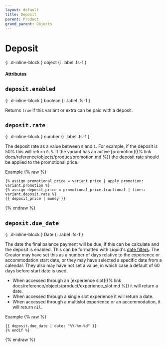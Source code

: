 ```yaml
---
layout: default
title: Deposit
parent: Product
grand_parent: Objects
---
```


# Deposit
{: .d-inline-block }
object
{: .label .fs-1 }

#### Attributes

## `deposit.enabled`
{: .d-inline-block }
boolean
{: .label .fs-1 }

Returns `true` if this variant or extra can be paid with a deposit.

## `deposit.rate`
{: .d-inline-block }
number
{: .label .fs-1 }

The deposit rate as a value between `0` and `1`. For example, if the deposit is 50% this will return `0.5`.
If the variant has an active [promotion]({% link docs/reference/objects/product/promotion.md %}) the deposit rate should be applied to the promotional price.

Example
{% raw %}
```liquid
{% assign promotional_price = variant.price | apply_promotion: variant.promotion %}
{% assign deposit_price = promotional_price.fractional | times: variant.deposit.rate %}
{{ deposit_price | money }}
```
{% endraw %}


## `deposit.due_date`
{: .d-inline-block }
Date
{: .label .fs-1 }

The date the final balance payment will be due, if this can be calculate and the deposit is enabled. This can be formatted with Liquid's [date filters](https://shopify.github.io/liquid/filters/date/). The Creator may have set this as a number of days relative to the experience or accommodation start date, or they may have selected a specific date from a calendar. They also may have not set a value, in which case a default of 60 days before start date is used.

- When accessed through an [experience slot]({% link docs/reference/objects/product/experience_slot.md %}) it will return a date.
- When accessed through a single slot experience it will return a date.
- When accessed through a multislot experience or an accommodation, it will return `nil`.

Example
{% raw %}
```liquid
{{ deposit.due_date | date: "%Y-%m-%d" }}
{% endif %}
```
{% endraw %}

